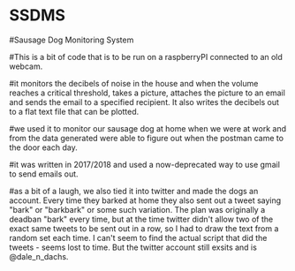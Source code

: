 # SSDMS
#Sausage Dog Monitoring System

#This is a bit of code that is to be run on a raspberryPI connected to an old webcam. 

#it monitors the decibels of noise in the house and when the volume reaches a critical threshold, takes a picture, attaches the picture to an email and sends the email to a specified recipient. It also writes the decibels out to a flat text file that can be plotted.

#we used it to monitor our sausage dog at home when we were at work and from the data generated were able to figure out when the postman came to the door each day.


#it was written in 2017/2018 and used a now-deprecated way to use gmail to send emails out. 

#as a bit of a laugh, we also tied it into twitter and made the dogs an account. Every time they barked at home they also sent out a tweet saying "bark" or "barkbark" or some such variation. The plan was originally a deadban "bark" every time, but at the time twitter didn't allow two of the exact same tweets to be sent out in a row, so I had to draw the text from a random set each time. I can't seem to find the actual script that did the tweets - seems lost to time. But the twitter account still exsits and is @dale_n_dachs.
